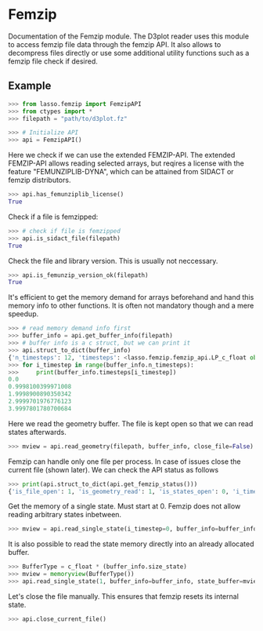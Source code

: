 
# Femzip

Documentation of the Femzip module.
The D3plot reader uses this module to access femzip file data through the femzip
API.
It also allows to decompress files directly or use some additional utility
functions such as a femzip file check if desired.

## Example

``` python
>>> from lasso.femzip import FemzipAPI
>>> from ctypes import *
>>> filepath = "path/to/d3plot.fz"

>>> # Initialize API
>>> api = FemzipAPI()
```

Here we check if we can use the extended FEMZIP-API.
The extended FEMZIP-API allows reading selected arrays, but reqires a license
with the feature "FEMUNZIPLIB-DYNA", which can be attained from SIDACT or
femzip distributors.

``` python
>>> api.has_femunziplib_license()
True
```

Check if a file is femzipped:

``` python
>>> # check if file is femzipped
>>> api.is_sidact_file(filepath)
True
```

Check the file and library version.
This is usually not neccessary.

``` python
>>> api.is_femunzip_version_ok(filepath)
True
```

It's efficient to get the memory demand for arrays beforehand and
hand this memory info to other functions.
It is often not mandatory though and a mere speedup.

``` python
>>> # read memory demand info first
>>> buffer_info = api.get_buffer_info(filepath)
>>> # buffer info is a c struct, but we can print it
>>> api.struct_to_dict(buffer_info)
{'n_timesteps': 12, 'timesteps': <lasso.femzip.femzip_api.LP_c_float object at 0x0000028A8F6B21C0>, 'size_geometry': 537125, 'size_state': 1462902, 'size_displacement': 147716, 'size_activity': 47385, 'size_post': 1266356, 'size_titles': 1448}
>>> for i_timestep in range(buffer_info.n_timesteps):
>>>     print(buffer_info.timesteps[i_timestep])
0.0
0.9998100399971008
1.9998900890350342
2.9999701976776123
3.9997801780700684
```

Here we read the geometry buffer.
The file is kept open so that we can read states afterwards.

``` python
>>> mview = api.read_geometry(filepath, buffer_info, close_file=False)
```

Femzip can handle only one file per process.
In case of issues close the current file (shown later).
We can check the API status as follows

``` python
>>> print(api.struct_to_dict(api.get_femzip_status()))
{'is_file_open': 1, 'is_geometry_read': 1, 'is_states_open': 0, 'i_timestep_state': -1, 'i_timestep_activity': -1}
```

Get the memory of a single state.
Must start at 0. Femzip does not allow reading arbitrary states inbetween.

``` python
>>> mview = api.read_single_state(i_timestep=0, buffer_info=buffer_info)
```

It is also possible to read the state memory directly into an already
allocated buffer.

``` python
>>> BufferType = c_float * (buffer_info.size_state)
>>> mview = memoryview(BufferType())
>>> api.read_single_state(1, buffer_info=buffer_info, state_buffer=mview)
```

Let's close the file manually.
This ensures that femzip resets its internal state.

``` python
>>> api.close_current_file()
```
